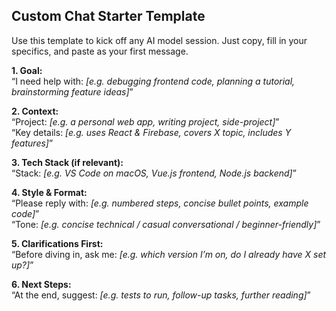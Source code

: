 ## Custom Chat Starter Template

Use this template to kick off any AI model session. Just copy, fill in your specifics, and paste as your first message.

**1. Goal:**  
“I need help with: _[e.g. debugging frontend code, planning a tutorial, brainstorming feature ideas]_”

**2. Context:**  
“Project: _[e.g. a personal web app, writing project, side-project]_”  
“Key details: _[e.g. uses React & Firebase, covers X topic, includes Y features]_”

**3. Tech Stack (if relevant):**  
“Stack: _[e.g. VS Code on macOS, Vue.js frontend, Node.js backend]_”

**4. Style & Format:**  
“Please reply with: _[e.g. numbered steps, concise bullet points, example code]_”  
“Tone: _[e.g. concise technical / casual conversational / beginner-friendly]_”

**5. Clarifications First:**  
“Before diving in, ask me: _[e.g. which version I’m on, do I already have X set up?]_”

**6. Next Steps:**  
“At the end, suggest: _[e.g. tests to run, follow-up tasks, further reading]_”
